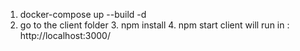 [//]: # (how to run)
1. docker-compose up --build -d
2. go to the client folder
   3. npm install
   4. npm start
client will run in : http://localhost:3000/